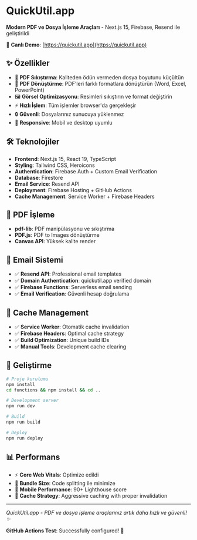 # QuickUtil.app

**Modern PDF ve Dosya İşleme Araçları** - Next.js 15, Firebase, Resend ile geliştirildi

🚀 **Canlı Demo**: [https://quickutil.app](https://quickutil.app)

## ✨ Özellikler

- 📄 **PDF Sıkıştırma**: Kaliteden ödün vermeden dosya boyutunu küçültün
- 🔄 **PDF Dönüştürme**: PDF'leri farklı formatlara dönüştürün (Word, Excel, PowerPoint)
- 🖼️ **Görsel Optimizasyonu**: Resimleri sıkıştırın ve format değiştirin
- ⚡ **Hızlı İşlem**: Tüm işlemler browser'da gerçekleşir
- 🔒 **Güvenli**: Dosyalarınız sunucuya yüklenmez
- 📱 **Responsive**: Mobil ve desktop uyumlu

## 🛠️ Teknolojiler

- **Frontend**: Next.js 15, React 19, TypeScript
- **Styling**: Tailwind CSS, Heroicons
- **Authentication**: Firebase Auth + Custom Email Verification
- **Database**: Firestore
- **Email Service**: Resend API
- **Deployment**: Firebase Hosting + GitHub Actions
- **Cache Management**: Service Worker + Firebase Headers

## 🎯 PDF İşleme

- **pdf-lib**: PDF manipülasyonu ve sıkıştırma
- **PDF.js**: PDF to Images dönüştürme
- **Canvas API**: Yüksek kalite render

## 📧 Email Sistemi

- ✅ **Resend API**: Professional email templates
- ✅ **Domain Authentication**: quickutil.app verified domain
- ✅ **Firebase Functions**: Serverless email sending
- ✅ **Email Verification**: Güvenli hesap doğrulama

## 🚀 Cache Management

- ✅ **Service Worker**: Otomatik cache invalidation
- ✅ **Firebase Headers**: Optimal cache strategy
- ✅ **Build Optimization**: Unique build IDs
- ✅ **Manual Tools**: Development cache clearing

## 🔧 Geliştirme

```bash
# Proje kurulumu
npm install
cd functions && npm install && cd ..

# Development server
npm run dev

# Build
npm run build

# Deploy
npm run deploy
```

## 📊 Performans

- ⚡ **Core Web Vitals**: Optimize edildi
- 🎯 **Bundle Size**: Code splitting ile minimize
- 📱 **Mobile Performance**: 90+ Lighthouse score
- 🔄 **Cache Strategy**: Aggressive caching with proper invalidation

---

*QuickUtil.app - PDF ve dosya işleme araçlarınız artık daha hızlı ve güvenli! ✨*

**GitHub Actions Test**: Successfully configured! 🎉

